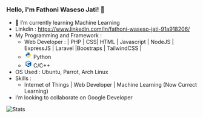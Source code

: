 ### Hello, i'm Fathoni Waseso Jati! 👋
- :open_book: I’m currently learning Machine Learning
- Linkdin : https://www.linkedin.com/in/fathoni-waseso-jati-91a918206/
- My Programming and Framework :
  - Web Developer : | PHP | CSS| HTML | Javascript | NodeJS | ExpressJS | Laravel |Boostraps | TailwindCSS |
  - <code><img height="20" src="https://raw.githubusercontent.com/github/explore/80688e429a7d4ef2fca1e82350fe8e3517d3494d/topics/python/python.png"></code>  Python
  - <code><img height="20" src="https://raw.githubusercontent.com/github/explore/80688e429a7d4ef2fca1e82350fe8e3517d3494d/topics/c/c.png"></code> C/C++
- OS Used :
  Ubuntu, 
  Parrot,
  Arch Linux
- Skills :
  - Internet of Things | Web Developer | Machine Learning (Now Currect Learning)
- I’m looking to collaborate on Google Developer

![Stats](https://github-readme-stats.vercel.app/api?username=vh4&show_icons=true&theme=algolia&include_all_commits=true&count_private=true&hide_border=true)
